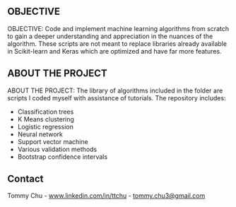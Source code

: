 
<!-- OBJECTIVE -->
## OBJECTIVE

OBJECTIVE: Code and implement machine learning algorithms from scratch to gain a deeper understanding and appreciation in the nuances of the algorithm. These scripts are not meant to replace libraries already available in Scikit-learn and Keras which are optimized and have far more features.

<!-- ABOUT THE PROJECT -->
## ABOUT THE PROJECT

ABOUT THE PROJECT: The library of algorithms included in the folder are scripts I coded myself with assistance of tutorials. The repository includes:
- Classification trees
- K Means clustering
- Logistic regression
- Neural network
- Support vector machine
- Various validation methods
- Bootstrap confidence intervals

<!-- CONTACT -->
## Contact

Tommy Chu - www.linkedin.com/in/ttchu - tommy.chu3@gmail.com

